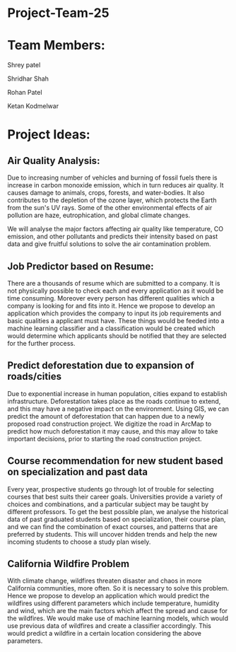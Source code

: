 # Project-Team-25
# Team Members:

Shrey patel

Shridhar Shah

Rohan Patel

Ketan Kodmelwar



# Project Ideas:

## Air Quality Analysis:

Due to increasing number of vehicles and burning of fossil fuels there is increase in carbon monoxide emission, which in turn reduces air quality. It causes damage to animals, crops, forests, and water-bodies. It also contributes to the depletion of the ozone layer, which protects the Earth from the sun's UV rays. Some of the other environmental effects of air pollution are haze, eutrophication, and global climate changes.   

We will analyse the major factors affecting air quality like temperature, CO emission, and other pollutants and predicts their intensity based on past data and give fruitful solutions to solve the air contamination problem. 

## Job Predictor based on Resume:
   
There are a thousands of resume which are submitted to a company. It is not physically possible to check each and every application as it would be time consuming. Moreover every person has different qualities which a company is looking for and fits into it.  Hence we propose to develop an application which provides the company to input its job requirements and basic qualities a applicant must have. These things would be feeded into a machine learning classifier and a classification would be created which would determine which applicants should be notified that they are selected for the further process. 

## Predict deforestation due to expansion of roads/cities

Due to exponential increase in human population, cities expand to establish infrastructure. Deforestation takes place as the roads continue to extend, and this may have a negative impact on the environment. Using GIS, we can predict the amount of deforestation that can happen due to a newly proposed road construction project. We digitize the road in ArcMap to predict how much deforestation it may cause, and this may allow to take important decisions, prior to starting the road construction project. 

## Course recommendation for new student based on specialization and past data

Every year, prospective students go through lot of trouble for selecting courses that best suits their career goals. Universities provide a variety of choices and combinations, and a particular subject may be taught by different professors. To get the best possible plan, we analyse the historical data of past graduated students based on specialization, their course plan, and we can find the combination of exact courses, and patterns that are preferred by students. This will uncover hidden trends and help the new incoming students to choose a study plan wisely.

## California Wildfire Problem

With climate change, wildfires threaten disaster and chaos in more California communities, more often. So it is necessary to solve this problem. Hence we propose to develop an application which would predict the wildfires using different parameters which include temperature, humidity and wind, which are the main factors which affect the spread and cause for the wildfires. We would make use of machine learning models, which would use previous data of wildfires and create a classifier accordingly. This would predict a wildfire in a certain location considering the above parameters.
